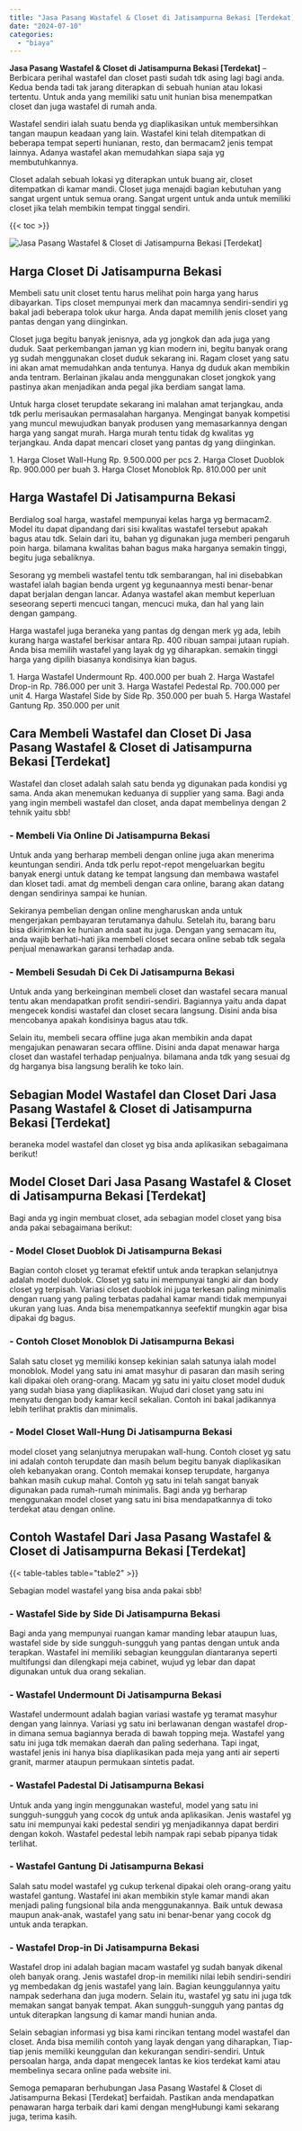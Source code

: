 ```yaml
---
title: "Jasa Pasang Wastafel & Closet di Jatisampurna Bekasi [Terdekat]"
date: "2024-07-10"
categories: 
  - "biaya"
---
```


**Jasa Pasang Wastafel & Closet di Jatisampurna Bekasi \[Terdekat\]** – Berbicara perihal wastafel dan closet pasti sudah tdk asing lagi bagi anda. Kedua benda tadi tak jarang diterapkan di sebuah hunian atau lokasi tertentu. Untuk anda yang memiliki satu unit hunian bisa menempatkan closet dan juga wastafel di rumah anda.

Wastafel sendiri ialah suatu benda yg diaplikasikan untuk membersihkan tangan maupun keadaan yang lain. Wastafel kini telah ditempatkan di beberapa tempat seperti hunianan, resto, dan bermacam2 jenis tempat lainnya. Adanya wastafel akan memudahkan siapa saja yg membutuhkannya.

Closet adalah sebuah lokasi yg diterapkan untuk buang air, closet ditempatkan di kamar mandi. Closet juga menajdi bagian kebutuhan yang sangat urgent untuk semua orang. Sangat urgent untuk anda untuk memiliki closet jika telah membikin tempat tinggal sendiri.

{{< toc >}}

![Jasa Pasang Wastafel & Closet di Jatisampurna Bekasi [Terdekat]](/images/wastafel-closet-murah11.png)

## Harga Closet Di Jatisampurna Bekasi

Membeli satu unit closet tentu harus melihat poin harga yang harus dibayarkan. Tips closet mempunyai merk dan macamnya sendiri-sendiri yg bakal jadi beberapa tolok ukur harga. Anda dapat memilih jenis closet yang pantas dengan yang diinginkan.

Closet juga begitu banyak jenisnya, ada yg jongkok dan ada juga yang duduk. Saat perkembangan jaman yg kian modern ini, begitu banyak orang yg sudah menggunakan closet duduk sekarang ini. Ragam closet yang satu ini akan amat memudahkan anda tentunya. Hanya dg duduk akan membikin anda tentram. Berlainan jikalau anda menggunakan closet jongkok yang pastinya akan menjadikan anda pegal jika berdiam sangat lama.

Untuk harga closet terupdate sekarang ini malahan amat terjangkau, anda tdk perlu merisaukan permasalahan harganya. Mengingat banyak kompetisi yang muncul mewujudkan banyak produsen yang memasarkannya dengan harga yang sangat murah. Harga murah tentu tidak dg kwalitas yg terjangkau. Anda dapat mencari closet yang pantas dg yang diinginkan.

1\. Harga Closet Wall-Hung Rp. 9.500.000 per pcs 2. Harga Closet Duoblok Rp. 900.000 per buah 3. Harga Closet Monoblok Rp. 810.000 per unit

## Harga Wastafel Di Jatisampurna Bekasi

Berdialog soal harga, wastafel mempunyai kelas harga yg bermacam2. Model itu dapat dipandang dari sisi kwalitas wastafel tersebut apakah bagus atau tdk. Selain dari itu, bahan yg digunakan juga memberi pengaruh poin harga. bilamana kwalitas bahan bagus maka harganya semakin tinggi, begitu juga sebaliknya.

Sesorang yg membeli wastafel tentu tdk sembarangan, hal ini disebabkan wastafel ialah bagian benda urgent yg kegunaannya mesti benar-benar dapat berjalan dengan lancar. Adanya wastafel akan membut keperluan seseorang seperti mencuci tangan, mencuci muka, dan hal yang lain dengan gampang.

Harga wastafel juga beraneka yang pantas dg dengan merk yg ada, lebih kurang harga wastafel berkisar antara Rp. 400 ribuan sampai jutaan rupiah. Anda bisa memilih wastafel yang layak dg yg diharapkan. semakin tinggi harga yang dipilih biasanya kondisinya kian bagus.

1\. Harga Wastafel Undermount Rp. 400.000 per buah 2. Harga Wastafel Drop-in Rp. 786.000 per unit 3. Harga Wastafel Pedestal Rp. 700.000 per unit 4. Harga Wastafel Side by Side Rp. 350.000 per buah 5. Harga Wastafel Gantung Rp. 350.000 per unit

## Cara Membeli Wastafel dan Closet Di Jasa Pasang Wastafel & Closet di Jatisampurna Bekasi \[Terdekat\]

Wastafel dan closet adalah salah satu benda yg digunakan pada kondisi yg sama. Anda akan menemukan keduanya di supplier yang sama. Bagi anda yang ingin membeli wastafel dan closet, anda dapat membelinya dengan 2 tehnik yaitu sbb!

### \- Membeli Via Online Di Jatisampurna Bekasi

Untuk anda yang berharap membeli dengan online juga akan menerima keuntungan sendiri. Anda tdk perlu repot-repot mengeluarkan begitu banyak energi untuk datang ke tempat langsung dan membawa wastafel dan kloset tadi. amat dg membeli dengan cara online, barang akan datang dengan sendirinya sampai ke hunian.

Sekiranya pembelian dengan online mengharuskan anda untuk mengerjakan pembayaran terutamanya dahulu. Setelah itu, barang baru bisa dikirimkan ke hunian anda saat itu juga. Dengan yang semacam itu, anda wajib berhati-hati jika membeli closet secara online sebab tdk segala penjual menawarkan garansi terhadap anda.

### \- Membeli Sesudah Di Cek Di Jatisampurna Bekasi

Untuk anda yang berkeinginan membeli closet dan wastafel secara manual tentu akan mendapatkan profit sendiri-sendiri. Bagiannya yaitu anda dapat mengecek kondisi wastafel dan closet secara langsung. Disini anda bisa mencobanya apakah kondisinya bagus atau tdk.

Selain itu, membeli secara offline juga akan membikin anda dapat mengajukan penawaran secara offline. Disini anda dapat menawar harga closet dan wastafel terhadap penjualnya. bilamana anda tdk yang sesuai dg dg harganya bisa langsung beralih ke toko lain.

## Sebagian Model Wastafel dan Closet Dari Jasa Pasang Wastafel & Closet di Jatisampurna Bekasi \[Terdekat\]

beraneka model wastafel dan closet yg bisa anda aplikasikan sebagaimana berikut!

## Model Closet Dari Jasa Pasang Wastafel & Closet di Jatisampurna Bekasi \[Terdekat\]

Bagi anda yg ingin membuat closet, ada sebagian model closet yang bisa anda pakai sebagaimana berikut:

### \- Model Closet Duoblok Di Jatisampurna Bekasi

Bagian contoh closet yg teramat efektif untuk anda terapkan selanjutnya adalah model duoblok. Closet yg satu ini mempunyai tangki air dan body closet yg terpisah. Variasi closet duoblok ini juga terkesan paling minimalis dengan ruang yang paling terbatas padahal kamar mandi tidak mempunyai ukuran yang luas. Anda bisa menempatkannya seefektif mungkin agar bisa dipakai dg bagus.

### \- Contoh Closet Monoblok Di Jatisampurna Bekasi

Salah satu closet yg memiliki konsep kekinian salah satunya ialah model monoblok. Model yang satu ini amat masyhur di pasaran dan masih sering kali dipakai oleh orang-orang. Macam yg satu ini yaitu closet model duduk yang sudah biasa yang diaplikasikan. Wujud dari closet yang satu ini menyatu dengan body kamar kecil sekalian. Contoh ini bakal jadikannya lebih terlihat praktis dan minimalis.

### \- Model Closet Wall-Hung Di Jatisampurna Bekasi

model closet yang selanjutnya merupakan wall-hung. Contoh closet yg satu ini adalah contoh terupdate dan masih belum begitu banyak diaplikasikan oleh kebanyakan orang. Contoh memakai konsep terupdate, harganya bahkan masih cukup mahal. Contoh yg satu ini telah sangat banyak digunakan pada rumah-rumah minimalis. Bagi anda yg berharap menggunakan model closet yang satu ini bisa mendapatkannya di toko terdekat atau dengan online.

## Contoh Wastafel Dari Jasa Pasang Wastafel & Closet di Jatisampurna Bekasi \[Terdekat\]

{{< table-tables table="table2" >}}

Sebagian model wastafel yang bisa anda pakai sbb!

### \- Wastafel Side by Side Di Jatisampurna Bekasi

Bagi anda yang mempunyai ruangan kamar manding lebar ataupun luas, wastafel side by side sungguh-sungguh yang pantas dengan untuk anda terapkan. Wastafel ini memiliki sebagian keunggulan diantaranya seperti multifungsi dan dilengkapi meja cabinet, wujud yg lebar dan dapat digunakan untuk dua orang sekalian.

### \- Wastafel Undermount Di Jatisampurna Bekasi

Wastafel undermount adalah bagian variasi wastafe yg teramat masyhur dengan yang lainnya. Variasi yg satu ini berlawanan dengan wastafel drop-in dimana semua bagiannya berada di bawah topping meja. Wastafel yang satu ini juga tdk memakan daerah dan paling sederhana. Tapi ingat, wastafel jenis ini hanya bisa diaplikasikan pada meja yang anti air seperti granit, marmer ataupun permukaan sintetis padat.

### \- Wastafel Padestal Di Jatisampurna Bekasi

Untuk anda yang ingin menggunakan wasteful, model yang satu ini sungguh-sungguh yang cocok dg untuk anda aplikasikan. Jenis wastafel yg satu ini mempunyai kaki pedestal sendiri yg menjadikannya dapat berdiri dengan kokoh. Wastafel pedestal lebih nampak rapi sebab pipanya tidak terlihat.

### \- Wastafel Gantung Di Jatisampurna Bekasi

Salah satu model wastafel yg cukup terkenal dipakai oleh orang-orang yaitu wastafel gantung. Wastafel ini akan membikin style kamar mandi akan menjadi paling fungsional bila anda menggunakannya. Baik untuk dewasa maupun anak-anak, wastafel yang satu ini benar-benar yang cocok dg untuk anda terapkan.

### \- Wastafel Drop-in Di Jatisampurna Bekasi

Wastafel drop ini adalah bagian macam wastafel yg sudah banyak dikenal oleh banyak orang. Jenis wastafel drop-in memiliki nilai lebih sendiri-sendiri yg membedakan dg jenis wastafel yang lain. Bagian keunggulannya yaitu nampak sederhana dan juga modern. Selain itu, wastafel yg satu ini juga tdk memakan sangat banyak tempat. Akan sungguh-sungguh yang pantas dg untuk diterapkan langsung di kamar mandi hunian anda.

Selain sebagian informasi yg bisa kami rincikan tentang model wastafel dan closet. Anda bisa memilih contoh yang layak dengan yang diharapkan, Tiap-tiap jenis memiliki keunggulan dan kekurangan sendiri-sendiri. Untuk persoalan harga, anda dapat mengecek lantas ke kios terdekat kami atau membelinya secara online pada website ini.

Semoga pemaparan berhubungan Jasa Pasang Wastafel & Closet di Jatisampurna Bekasi \[Terdekat\] berfaidah. Pastikan anda mendapatkan penawaran harga terbaik dari kami dengan mengHubungi kami sekarang juga, terima kasih.
